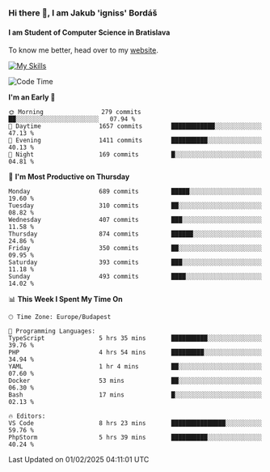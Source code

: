 ### Hi there 👋, I am Jakub 'igniss' Bordáš

#### I am Student of Computer Science in Bratislava
To know me better, head over to my [website](https://bordas.sk).

[![My Skills](https://skillicons.dev/icons?i=js,typescript,html,css,figma,svelte,vue,next,postgresql,nest,express,nodejs)](https://bordas.sk)


<!--START_SECTION:waka-->
![Code Time](http://img.shields.io/badge/Code%20Time-1%2C669%20hrs%2053%20mins-blue)

**I'm an Early 🐤** 

```text
🌞 Morning                279 commits         ██░░░░░░░░░░░░░░░░░░░░░░░   07.94 % 
🌆 Daytime                1657 commits        ████████████░░░░░░░░░░░░░   47.13 % 
🌃 Evening                1411 commits        ██████████░░░░░░░░░░░░░░░   40.13 % 
🌙 Night                  169 commits         █░░░░░░░░░░░░░░░░░░░░░░░░   04.81 % 
```
📅 **I'm Most Productive on Thursday** 

```text
Monday                   689 commits         █████░░░░░░░░░░░░░░░░░░░░   19.60 % 
Tuesday                  310 commits         ██░░░░░░░░░░░░░░░░░░░░░░░   08.82 % 
Wednesday                407 commits         ███░░░░░░░░░░░░░░░░░░░░░░   11.58 % 
Thursday                 874 commits         ██████░░░░░░░░░░░░░░░░░░░   24.86 % 
Friday                   350 commits         ██░░░░░░░░░░░░░░░░░░░░░░░   09.95 % 
Saturday                 393 commits         ███░░░░░░░░░░░░░░░░░░░░░░   11.18 % 
Sunday                   493 commits         ████░░░░░░░░░░░░░░░░░░░░░   14.02 % 
```


📊 **This Week I Spent My Time On** 

```text
🕑︎ Time Zone: Europe/Budapest

💬 Programming Languages: 
TypeScript               5 hrs 35 mins       ██████████░░░░░░░░░░░░░░░   39.76 % 
PHP                      4 hrs 54 mins       █████████░░░░░░░░░░░░░░░░   34.94 % 
YAML                     1 hr 4 mins         ██░░░░░░░░░░░░░░░░░░░░░░░   07.60 % 
Docker                   53 mins             ██░░░░░░░░░░░░░░░░░░░░░░░   06.30 % 
Bash                     17 mins             █░░░░░░░░░░░░░░░░░░░░░░░░   02.13 % 

🔥 Editors: 
VS Code                  8 hrs 23 mins       ███████████████░░░░░░░░░░   59.76 % 
PhpStorm                 5 hrs 39 mins       ██████████░░░░░░░░░░░░░░░   40.24 % 
```


 Last Updated on 01/02/2025 04:11:01 UTC
<!--END_SECTION:waka-->
